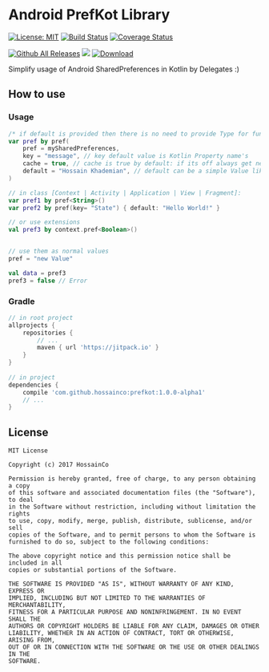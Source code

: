 # Android PrefKot Library
[![License: MIT](https://img.shields.io/badge/License-MIT-brightgreen.svg)](https://opensource.org/licenses/MIT)
[![Build Status](https://travis-ci.org/HossainCo/PrefKot.svg?branch=master)](https://travis-ci.org/HossainCo/PrefKot)
[![Coverage Status](https://coveralls.io/repos/github/HossainCo/PrefKot/badge.svg?branch=master)](https://coveralls.io/github/HossainCo/PrefKot?branch=master)

[![Github All Releases](https://img.shields.io/github/downloads/hossainco/PrefKot/total.svg?style=flat-square)]()
[![](https://jitpack.io/v/HossainCo/PrefKot.svg)](https://jitpack.io/#HossainCo/PrefKot)
[ ![Download](https://api.bintray.com/packages/hossainco/maven/PrefKot/images/download.svg) ](https://bintray.com/hossainco/maven/PrefKot/_latestVersion)

Simplify usage of Android SharedPreferences in Kotlin by Delegates :)

## How to use
### Usage
```kotlin
/* if default is provided then there is no need to provide Type for function */
var pref by pref(
	pref = mySharedPreferences,
	key = "message", // key default value is Kotlin Property name's
	cache = true, // cache is true by default: if its off always get new values from SharedPreferences instance, else cache latest download
	default = "Hossain Khademian", // default can be a simple Value like "Hi" or Provider of its type like "Hossain Khademian"::toLower or { data.getSomthing() }, these providers use for lazy loading !!:)
)

// in class [Context | Activity | Application | View | Fragment]:
var pref1 by pref<String>()
var pref2 by pref(key= "State") { default: "Hello World!" }

// or use extensions
val pref3 by context.pref<Boolean>()


// use them as normal values
pref = "new Value"

val data = pref3
pref3 = false // Error
```

### Gradle
```Groovy
// in root project
allprojects {
	repositories {
		// ...
		maven { url 'https://jitpack.io' }
	}
}
 
// in project
dependencies {
	compile 'com.github.hossainco:prefkot:1.0.0-alpha1'
	// ...
}
```

## License
```text
MIT License
 
Copyright (c) 2017 HossainCo
 
Permission is hereby granted, free of charge, to any person obtaining a copy
of this software and associated documentation files (the "Software"), to deal
in the Software without restriction, including without limitation the rights
to use, copy, modify, merge, publish, distribute, sublicense, and/or sell
copies of the Software, and to permit persons to whom the Software is
furnished to do so, subject to the following conditions:
 
The above copyright notice and this permission notice shall be included in all
copies or substantial portions of the Software.
 
THE SOFTWARE IS PROVIDED "AS IS", WITHOUT WARRANTY OF ANY KIND, EXPRESS OR
IMPLIED, INCLUDING BUT NOT LIMITED TO THE WARRANTIES OF MERCHANTABILITY,
FITNESS FOR A PARTICULAR PURPOSE AND NONINFRINGEMENT. IN NO EVENT SHALL THE
AUTHORS OR COPYRIGHT HOLDERS BE LIABLE FOR ANY CLAIM, DAMAGES OR OTHER
LIABILITY, WHETHER IN AN ACTION OF CONTRACT, TORT OR OTHERWISE, ARISING FROM,
OUT OF OR IN CONNECTION WITH THE SOFTWARE OR THE USE OR OTHER DEALINGS IN THE
SOFTWARE.
```
